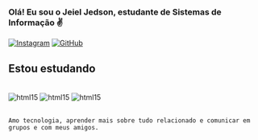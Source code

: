 ### Olá! Eu sou o Jeiel Jedson, estudante de Sistemas de Informação ✌

[![Instagram](https://img.shields.io/badge/Instagram-E4405F?style=for-the-badge&logo=instagram&logoColor=white)](https://www.instagram.com/jeiel2013/)
[![GitHub](https://img.shields.io/badge/GitHub-100000?style=for-the-badge&logo=github&logoColor=white)](https://github.com/jeiel2013?tab=overview&from=2023-03-01&to=2023-03-07)

## Estou estudando

<div style='display: inline_block'><br/>
    <img align="center" alt="html15" src="https://img.shields.io/badge/HTML-239120?style=for-the-badge&logo=html5&logoColor=white"/>
    <img align="center" alt="html15" src="https://img.shields.io/badge/CSS-239120?&style=for-the-badge&logo=css3&logoColor=white"/>
    <img align="center" alt="html15" src="https://img.shields.io/badge/JavaScript-F7DF1E?style=for-the-badge&logo=javascript&logoColor=black"/>
    </div><br/>
    
    Amo tecnologia, aprender mais sobre tudo relacionado e comunicar em grupos e com meus amigos.
